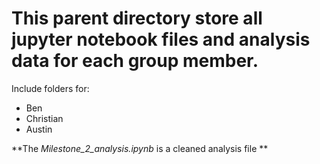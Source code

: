 
# This parent directory store all jupyter notebook files and analysis data for each group member. 

Include folders for:
- Ben
- Christian
- Austin

**The *Milestone_2_analysis.ipynb* is a cleaned analysis file **


